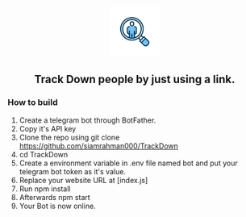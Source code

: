 <p align='center'><img style="height:100px;width:100px" src="icon.png" ></p>

<h2 align='center'>Track Down people by just using a link.</h2>

<div align="center">


</div>

### How to build
1. Create a telegram bot through BotFather.
1. Copy it's API key
1. Clone the repo using git clone https://github.com/siamrahman000/TrackDown
1. cd TrackDown
1. Create a environment variable in .env file named bot and put your telegram bot token as it's value.
1. Replace your website URL at [index.js]
1. Run npm install
1. Afterwards npm start
1. Your Bot is now online.
